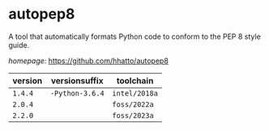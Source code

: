 # autopep8

A tool that automatically formats Python code to conform to the PEP 8 style guide.

*homepage*: <https://github.com/hhatto/autopep8>

version | versionsuffix | toolchain
--------|---------------|----------
``1.4.4`` | ``-Python-3.6.4`` | ``intel/2018a``
``2.0.4`` |  | ``foss/2022a``
``2.2.0`` |  | ``foss/2023a``
